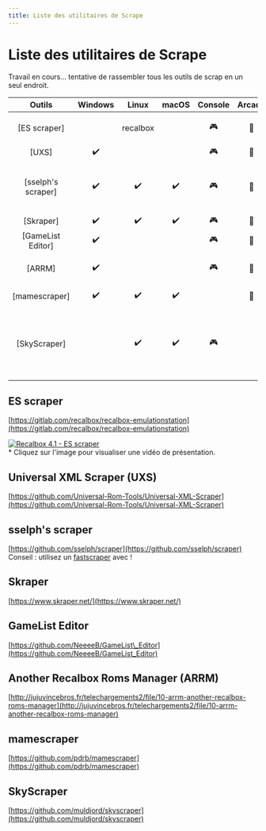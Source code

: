```yaml
---
title: Liste des utilitaires de Scrape
---
```


# Liste des utilitaires de Scrape

Travail en cours... tentative de rassembler tous les outils de scrap en un seul endroit.

| Outils | Windows | Linux | macOS | Console | Arcade | Sources |
| :---: | :---: | :---: | :---: | :---: | :---: | :---: |
| \[ES scraper\] |  | recalbox |  | 🎮 | 👾 | [ScreenScraper](https://screenscraper.fr/), [TheGamesDB](http://thegamesdb.net/), [MameDB-mirror](http://mamedb.blu-ferret.co.uk/) |
| \[UXS\] | ✔️ |  |  | 🎮 | 👾 | [ScreenScraper](https://screenscraper.fr/) |
| \[sselph's scraper\] | ✔️ | ✔️ | ✔️ | 🎮 | 👾 | [ScreenScraper](https://screenscraper.fr/), [TheGamesDB](http://thegamesdb.net/), [MameDB-mirror](http://mamedb.blu-ferret.co.uk/), [ArcadeItalia](http://adb.arcadeitalia.net/), [OpenVGDB](https://github.com/OpenVGDB/OpenVGDB/) |
| \[Skraper\] | ✔️ | ✔️ | ✔️ | 🎮 | 👾 | [ScreenScraper](https://screenscraper.fr/) |
| \[GameList Editor\] | ✔️ |  |  | 🎮 | 👾 | [ScreenScraper](https://screenscraper.fr/) |
| \[ARRM\] | ✔️ |  |  | 🎮 | 👾 | [ScreenScraper](https://screenscraper.fr/), [TheGamesDB](http://thegamesdb.net/), [MameDB-mirror](http://mamedb.blu-ferret.co.uk/) |
| \[mamescraper\] | ✔️ | ✔️ | ✔️ |  | 👾 | bigode, [ArcadeItalia](http://adb.arcadeitalia.net/) |
| \[SkyScraper\] |  | ✔️ | ✔️ | 🎮 |  | [ScreenScraper](https://screenscraper.fr/), [TheGamesDB](http://thegamesdb.net/), [ArcadeItalia](http://adb.arcadeitalia.net/), [OpenRetro](http://openretro.org), [WorldOfSpectrum](http://worldofspectrum.org), [IGDB](http://igdb.com), [MobyGames](http://mobygames.com) |

## ES scraper

[https://gitlab.com/recalbox/recalbox-emulationstation](https://gitlab.com/recalbox/recalbox-emulationstation)

 [![Recalbox 4.1 - ES scraper](https://i.ytimg.com/vi/xd1i1mJdkjU/maxresdefault.jpg)](https://www.youtube.com/watch?v=xd1i1mJdkjU)  
\* Cliquez sur l'image pour visualiser une vidéo de présentation.

## Universal XML Scraper \(UXS\)

[https://github.com/Universal-Rom-Tools/Universal-XML-Scraper](https://github.com/Universal-Rom-Tools/Universal-XML-Scraper)

## sselph's scraper

[https://github.com/sselph/scraper](https://github.com/sselph/scraper)  
Conseil : utilisez un [fastscraper](https://github.com/paradadf/recaltools/tree/master/fastscraper) avec !

## Skraper

[https://www.skraper.net/](https://www.skraper.net/)

## GameList Editor

[https://github.com/NeeeeB/GameList\_Editor](https://github.com/NeeeeB/GameList_Editor)

## Another Recalbox Roms Manager \(ARRM\)

[http://jujuvincebros.fr/telechargements2/file/10-arrm-another-recalbox-roms-manager](http://jujuvincebros.fr/telechargements2/file/10-arrm-another-recalbox-roms-manager)

## mamescraper

[https://github.com/pdrb/mamescraper](https://github.com/pdrb/mamescraper)

## SkyScraper

[https://github.com/muldjord/skyscraper](https://github.com/muldjord/skyscraper)

